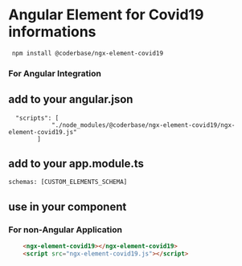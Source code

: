  # Angular Element for Covid19 informations 
 
  ``` npm install @coderbase/ngx-element-covid19```
  
 ### For Angular Integration
 

 ## add to your angular.json 
      "scripts": [
                "./node_modules/@coderbase/ngx-element-covid19/ngx-element-covid19.js"
            ]
## add to your app.module.ts
    schemas: [CUSTOM_ELEMENTS_SCHEMA]


## use in your component 
<ngx-element-covid19></ngx-element-covid19>


### For non-Angular Application
```html
    <ngx-element-covid19></ngx-element-covid19>
    <script src="ngx-element-covid19.js"></script>
```
